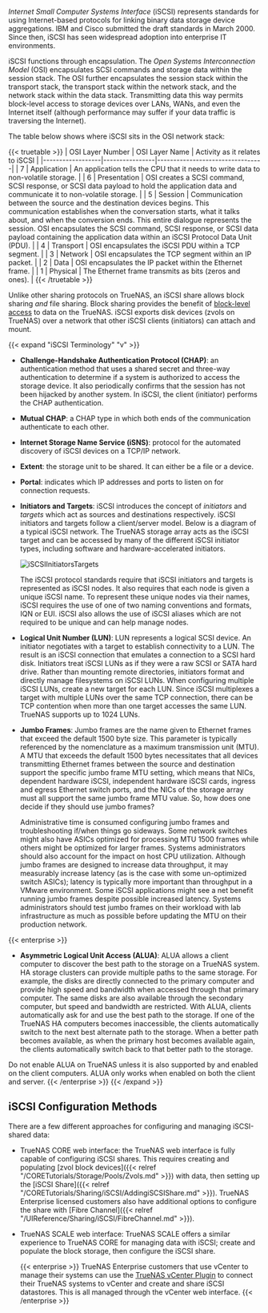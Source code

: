 &NewLine;

*Internet Small Computer Systems Interface* (iSCSI) represents standards for using Internet-based protocols for linking binary data storage device aggregations.
IBM and Cisco submitted the draft standards in March 2000. Since then, iSCSI has seen widespread adoption into enterprise IT environments.

iSCSI functions through encapsulation. The *Open Systems Interconnection Model* (OSI) encapsulates SCSI commands and storage data within the session stack. The OSI further encapsulates the session stack within the transport stack, the transport stack within the network stack, and the network stack within the data stack.
Transmitting data this way permits block-level access to storage devices over LANs, WANs, and even the Internet itself (although performance may suffer if your data traffic is traversing the Internet).

The table below shows where iSCSI sits in the OSI network stack:

{{< truetable >}}
| OSI Layer Number | OSI Layer Name | Activity as it relates to iSCSI |
|------------------|----------------|---------------------------------|
| 7 | Application | An application tells the CPU that it needs to write data to non-volatile storage. |
| 6 | Presentation | OSI creates a SCSI command, SCSI response, or SCSI data payload to hold the application data and communicate it to non-volatile storage. |
| 5 | Session | Communication between the source and the destination devices begins. This communication establishes when the conversation starts, what it talks about, and when the conversion ends. This entire dialogue represents the session. OSI encapsulates the SCSI command, SCSI response, or SCSI data payload containing the application data within an iSCSI Protocol Data Unit (PDU). |
| 4 | Transport | OSI encapsulates the iSCSI PDU within a TCP segment. |
| 3 | Network | OSI encapsulates the TCP segment within an IP packet. |
| 2 | Data | OSI encapsulates the IP packet within the Ethernet frame. |
| 1 | Physical | The Ethernet frame transmits as bits (zeros and ones). |
{{< /truetable >}}

Unlike other sharing protocols on TrueNAS, an iSCSI share allows block sharing *and* file sharing.
Block sharing provides the benefit of [block-level access](https://www.ibm.com/cloud/learn/block-storage) to data on the TrueNAS.
iSCSI exports disk devices (zvols on TrueNAS) over a network that other iSCSI clients (initiators) can attach and mount.

{{< expand "iSCSI Terminology" "v" >}}

* **Challenge-Handshake Authentication Protocol (CHAP)**: an authentication method that uses a shared secret and three-way authentication to determine if a system is authorized to access the storage device. It also periodically confirms that the session has not been hijacked by another system. In iSCSI, the client (initiator) performs the CHAP authentication.

* **Mutual CHAP**: a CHAP type in which both ends of the communication authenticate to each other.

* **Internet Storage Name Service (iSNS)**: protocol for the automated discovery of iSCSI devices on a TCP/IP network.

* **Extent**: the storage unit to be shared. It can either be a file or a device.

* **Portal**: indicates which IP addresses and ports to listen on for connection requests.

* **Initiators and Targets**: iSCSI introduces the concept of *initiators* and *targets* which act as sources and destinations respectively. iSCSI initiators and targets follow a client/server model. Below is a diagram of a typical iSCSI network. The TrueNAS storage array acts as the iSCSI target and can be accessed by many of the different iSCSI initiator types, including software and hardware-accelerated initiators.

  ![iSCSIInitiatorsTargets](/images/TrueNASCommon/iSCSIInitiatorsTargets.png "iSCSI Initiators and Targets Example")

  The iSCSI protocol standards require that iSCSI initiators and targets is represented as iSCSI nodes. It also requires that each node is given a unique iSCSI name. To represent these unique nodes via their names, iSCSI requires the use of one of two naming conventions and formats, IQN or EUI. iSCSI also allows the use of iSCSI aliases which are not required to be unique and can help manage nodes.

* **Logical Unit Number (LUN)**: LUN represents a logical SCSI device. An initiator negotiates with a target to establish connectivity to a LUN. The result is an iSCSI connection that emulates a connection to a SCSI hard disk. Initiators treat iSCSI LUNs as if they were a raw SCSI or SATA hard drive. Rather than mounting remote directories, initiators format and directly manage filesystems on iSCSI LUNs. When configuring multiple iSCSI LUNs, create a new target for each LUN. Since iSCSI multiplexes a target with multiple LUNs over the same TCP connection, there can be TCP contention when more than one target accesses the same LUN. TrueNAS supports up to 1024 LUNs.

* **Jumbo Frames**: Jumbo frames are the name given to Ethernet frames that exceed the default 1500 byte size. This parameter is typically referenced by the nomenclature as a maximum transmission unit (MTU). A MTU that exceeds the default 1500 bytes necessitates that all devices transmitting Ethernet frames between the source and destination support the specific jumbo frame MTU setting, which means that NICs, dependent hardware iSCSI, independent hardware iSCSI cards, ingress and egress Ethernet switch ports, and the NICs of the storage array must all support the same jumbo frame MTU value. So, how does one decide if they should use jumbo frames?

  Administrative time is consumed configuring jumbo frames and troubleshooting if/when things go sideways. Some network switches might also have ASICs optimized for processing MTU 1500 frames while others might be optimized for larger frames. Systems administrators should also account for the impact on host CPU utilization. Although jumbo frames are designed to increase data throughput, it may measurably increase latency (as is the case with some un-optimized switch ASICs); latency is typically more important than throughput in a VMware environment. Some iSCSI applications might see a net benefit running jumbo frames despite possible increased latency. Systems administrators should test jumbo frames on their workload with lab infrastructure as much as possible before updating the MTU on their production network.

{{< enterprise >}}
* **Asymmetric Logical Unit Access (ALUA)**: ALUA allows a client computer to discover the best path to the storage on a TrueNAS system. HA storage clusters can provide multiple paths to the same storage. For example, the disks are directly connected to the primary computer and provide high speed and bandwidth when accessed through that primary computer. The same disks are also available through the secondary computer, but speed and bandwidth are restricted. With ALUA, clients automatically ask for and use the best path to the storage. If one of the TrueNAS HA computers becomes inaccessible, the clients automatically switch to the next best alternate path to the storage. When a better path becomes available, as when the primary host becomes available again, the clients automatically switch back to that better path to the storage.

Do not enable ALUA on TrueNAS unless it is also supported by and enabled on the client computers. ALUA only works when enabled on both the client and server.
{{< /enterprise >}}
{{< /expand >}}

## iSCSI Configuration Methods

There are a few different approaches for configuring and managing iSCSI-shared data:

* TrueNAS CORE web interface: the TrueNAS web interface is fully capable of configuring iSCSI shares. This requires creating and populating [zvol block devices]({{< relref "/CORETutorials/Storage/Pools/Zvols.md" >}}) with data, then setting up the [iSCSI Share]({{< relref "/CORETutorials/Sharing/iSCSI/AddingiSCSIShare.md" >}}). TrueNAS Enterprise licensed customers also have additional options to configure the share with [Fibre Channel]({{< relref "/UIReference/Sharing/iSCSI/FibreChannel.md" >}}).

* TrueNAS SCALE web interface: TrueNAS SCALE offers a similar experience to TrueNAS CORE for managing data with iSCSI; create and populate the block storage, then configure the iSCSI share.

  {{< enterprise >}}
  TrueNAS Enterprise customers that use vCenter to manage their systems can use the [TrueNAS vCenter Plugin](https://www.truenas.com/docs/solutions/integrations/vmware/truenasvcenterplugin/) to connect their TrueNAS systems to vCenter and create and share iSCSI datastores. This is all managed through the vCenter web interface.
  {{< /enterprise >}}
